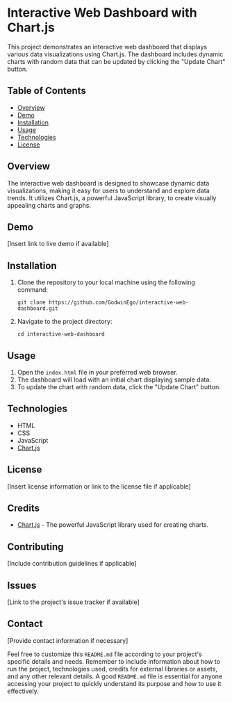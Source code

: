 # Interactive Web Dashboard with Chart.js

This project demonstrates an interactive web dashboard that displays various data visualizations using Chart.js. The dashboard includes dynamic charts with random data that can be updated by clicking the "Update Chart" button.

## Table of Contents

- [Overview](#overview)
- [Demo](#demo)
- [Installation](#installation)
- [Usage](#usage)
- [Technologies](#technologies)
- [License](#license)

## Overview

The interactive web dashboard is designed to showcase dynamic data visualizations, making it easy for users to understand and explore data trends. It utilizes Chart.js, a powerful JavaScript library, to create visually appealing charts and graphs.

## Demo

[Insert link to live demo if available]

## Installation

1. Clone the repository to your local machine using the following command:
   ```
   git clone https://github.com/GodwinEgo/interactive-web-dashboard.git
   ```
2. Navigate to the project directory:
   ```
   cd interactive-web-dashboard
   ```

## Usage

1. Open the `index.html` file in your preferred web browser.
2. The dashboard will load with an initial chart displaying sample data.
3. To update the chart with random data, click the "Update Chart" button.

## Technologies

- HTML
- CSS
- JavaScript
- [Chart.js](https://www.chartjs.org/)

## License

[Insert license information or link to the license file if applicable]

## Credits

- [Chart.js](https://www.chartjs.org/) - The powerful JavaScript library used for creating charts.

## Contributing

[Include contribution guidelines if applicable]

## Issues

[Link to the project's issue tracker if available]

## Contact

[Provide contact information if necessary]

Feel free to customize this `README.md` file according to your project's specific details and needs. Remember to include information about how to run the project, technologies used, credits for external libraries or assets, and any other relevant details. A good `README.md` file is essential for anyone accessing your project to quickly understand its purpose and how to use it effectively.
